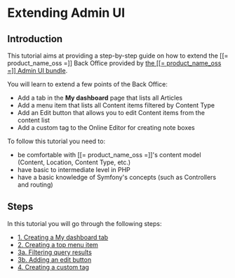 # Extending Admin UI

## Introduction

This tutorial aims at providing a step-by-step guide on how to extend the [[= product_name_oss =]] Back Office provided by [the [[= product_name_oss =]] Admin UI bundle](https://github.com/ezsystems/ezplatform-admin-ui). 

You will learn to extend a few points of the Back Office:

- Add a tab in the **My dashboard** page that lists all Articles
- Add a menu item that lists all Content items filtered by Content Type
- Add an Edit button that allows you to edit Content items from the content list
- Add a custom tag to the Online Editor for creating note boxes

To follow this tutorial you need to:

- be comfortable with [[= product_name_oss =]]'s content model (Content, Location, Content Type, etc.)
- have basic to intermediate level in PHP
- have a basic knowledge of Symfony's concepts (such as Controllers and routing)

## Steps

In this tutorial you will go through the following steps:

- [1. Creating a My dashboard tab](1_creating_a_dashboard_tab.md)
- [2. Creating a top menu item](2_creating_a_content_list.md)
- [3a. Filtering query results](3_filtering_the_content_list.md)
- [3b. Adding an edit button](3b_adding_edit_button_content_list.md)
- [4. Creating a custom tag](4_adding_a_custom_tag.md)
